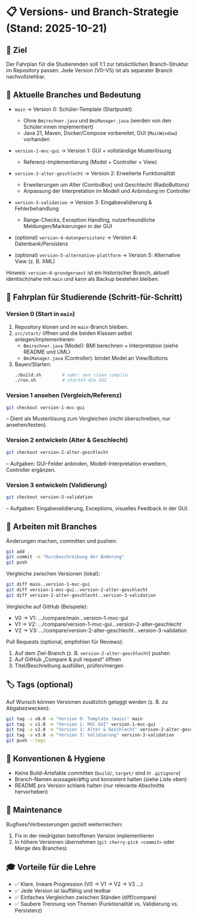 # 📋 Versions- und Branch-Strategie (Stand: 2025-10-21)

## 🎯 Ziel
Der Fahrplan für die Studierenden soll 1:1 zur tatsächlichen Branch-Struktur im Repository passen. Jede Version (V0–V5) ist als separater Branch nachvollziehbar.

## 🌳 Aktuelle Branches und Bedeutung

- `main` → Version 0: Schüler-Template (Startpunkt)
  - Ohne `Bmirechner.java` und `BmiManager.java` (werden von den Schüler:innen implementiert)
  - Java 21, Maven, Docker/Compose vorbereitet, GUI (`MainWindow`) vorhanden

- `version-1-mvc-gui` → Version 1: GUI + vollständige Musterlösung
  - Referenz-Implementierung (Model + Controller + View)

- `version-2-alter-geschlecht` → Version 2: Erweiterte Funktionalität
  - Erweiterungen um Alter (ComboBox) und Geschlecht (RadioButtons)
  - Anpassung der Interpretation im Modell und Anbindung im Controller

- `version-3-validation` → Version 3: Eingabevalidierung & Fehlerbehandlung
  - Range-Checks, Exception Handling, nutzerfreundliche Meldungen/Markierungen in der GUI

- (optional) `version-4-datenpersistenz` → Version 4: Datenbank/Persistenz
- (optional) `version-5-alternative-plattform` → Version 5: Alternative View (z. B. XML)

Hinweis: `version-0-grundgeruest` ist ein historischer Branch, aktuell identisch/nahe mit `main` und kann als Backup bestehen bleiben.

## 🧭 Fahrplan für Studierende (Schritt-für-Schritt)

### Version 0 (Start in `main`)
1) Repository klonen und im `main`-Branch bleiben.
2) `src/start/` öffnen und die beiden Klassen selbst anlegen/implementieren:
   - `Bmirechner.java` (Model): BMI berechnen + Interpretation (siehe README und UML)
   - `BmiManager.java` (Controller): bindet Model an View/Buttons
3) Bauen/Starten:
   ```bash
   ./build.sh        # oder: mvn clean compile
   ./run.sh          # startet die GUI
   ```

### Version 1 ansehen (Vergleich/Referenz)
```bash
git checkout version-1-mvc-gui
```
– Dient als Musterlösung zum Vergleichen (nicht überschreiben, nur ansehen/testen).

### Version 2 entwickeln (Alter & Geschlecht)
```bash
git checkout version-2-alter-geschlecht
```
– Aufgaben: GUI-Felder anbinden, Modell-Interpretation erweitern, Controller ergänzen.

### Version 3 entwickeln (Validierung)
```bash
git checkout version-3-validation
```
– Aufgaben: Eingabevalidierung, Exceptions, visuelles Feedback in der GUI.

## 🔁 Arbeiten mit Branches

Änderungen machen, committen und pushen:
```bash
git add .
git commit -m "Kurzbeschreibung der Änderung"
git push
```

Vergleiche zwischen Versionen (lokal):
```bash
git diff main..version-1-mvc-gui
git diff version-1-mvc-gui..version-2-alter-geschlecht
git diff version-2-alter-geschlecht..version-3-validation
```

Vergleiche auf GitHub (Beispiele):
- V0 → V1: …/compare/main...version-1-mvc-gui
- V1 → V2: …/compare/version-1-mvc-gui...version-2-alter-geschlecht
- V2 → V3: …/compare/version-2-alter-geschlecht...version-3-validation

Pull Requests (optional, empfohlen für Reviews):
1) Auf dem Ziel-Branch (z. B. `version-2-alter-geschlecht`) pushen
2) Auf GitHub „Compare & pull request“ öffnen
3) Titel/Beschreibung ausfüllen, prüfen/mergen

## 🏷️ Tags (optional)
Auf Wunsch können Versionen zusätzlich getaggt werden (z. B. zu Abgabezwecken):
```bash
git tag -a v0.0 -m "Version 0: Template (main)" main
git tag -a v1.0 -m "Version 1: MVC GUI" version-1-mvc-gui
git tag -a v2.0 -m "Version 2: Alter & Geschlecht" version-2-alter-geschlecht
git tag -a v3.0 -m "Version 3: Validierung" version-3-validation
git push --tags
```

## 🧹 Konventionen & Hygiene
- Keine Build-Artefakte committen (`build/`, `target/` sind in `.gitignore`)
- Branch-Namen aussagekräftig und konsistent halten (siehe Liste oben)
- README pro Version schlank halten (nur relevante Abschnitte hervorheben)

## 🔄 Maintenance
Bugfixes/Verbesserungen gezielt weiterreichen:
1) Fix in der niedrigsten betroffenen Version implementieren
2) In höhere Versionen übernehmen (`git cherry-pick <commit>` oder Merge des Branches)

## 🎓 Vorteile für die Lehre
- ✅ Klare, lineare Progression (V0 → V1 → V2 → V3 …)
- ✅ Jede Version ist lauffähig und testbar
- ✅ Einfaches Vergleichen zwischen Ständen (diff/compare)
- ✅ Saubere Trennung von Themen (Funktionalität vs. Validierung vs. Persistenz)
